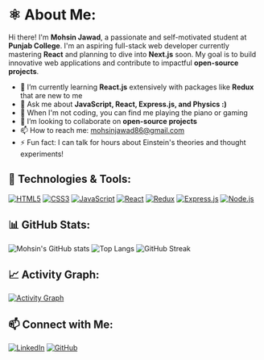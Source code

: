 # ⚛ About Me:
Hi there! I'm **Mohsin Jawad**, a passionate and self-motivated student at **Punjab College**. I'm an aspiring full-stack web developer currently mastering **React** and planning to dive into **Next.js** soon. My goal is to build innovative web applications and contribute to impactful **open-source projects**.

- 🌱 I’m currently learning **React.js** extensively with packages like **Redux** that are new to me
- 💬 Ask me about **JavaScript, React, Express.js, and Physics :)**
- 🎹 When I'm not coding, you can find me playing the piano or gaming
- 👯 I’m looking to collaborate on **open-source projects**
- 📫 How to reach me: [mohsinjawad86@gmail.com](mailto:mohsinjawad86@gmail.com)
- ⚡ Fun fact: I can talk for hours about Einstein's theories and thought experiments!

## 🔧 Technologies & Tools:
[![HTML5](https://img.shields.io/badge/-HTML5-E34F26?style=flat-square&logo=html5&logoColor=white)](https://developer.mozilla.org/en-US/docs/Web/Guide/HTML/HTML5)
[![CSS3](https://img.shields.io/badge/-CSS3-1572B6?style=flat-square&logo=css3)](https://developer.mozilla.org/en-US/docs/Web/CSS)
[![JavaScript](https://img.shields.io/badge/-JavaScript-F7DF1E?style=flat-square&logo=javascript&logoColor=black)](https://developer.mozilla.org/en-US/docs/Web/JavaScript)
[![React](https://img.shields.io/badge/-React-61DAFB?style=flat-square&logo=react&logoColor=white)](https://reactjs.org/)
[![Redux](https://img.shields.io/badge/-Redux-764ABC?style=flat-square&logo=redux&logoColor=white)](https://redux.js.org/)
[![Express.js](https://img.shields.io/badge/-Express.js-000000?style=flat-square&logo=express&logoColor=white)](https://expressjs.com/)
[![Node.js](https://img.shields.io/badge/-Node.js-339933?style=flat-square&logo=node.js&logoColor=white)](https://nodejs.org/)


## 📊 GitHub Stats:
![Mohsin's GitHub stats](https://github-readme-stats.vercel.app/api?username=core-coder101&show_icons=true&theme=radical)
![Top Langs](https://github-readme-stats.vercel.app/api/top-langs/?username=core-coder101&layout=compact&theme=radical)
![GitHub Streak](https://github-readme-streak-stats.herokuapp.com/?user=core-coder101&theme=radical)

## 📈 Activity Graph:
[![Activity Graph](https://github-readme-activity-graph.vercel.app/graph?username=core-coder101)](https://github.com/core-coder101/github-readme-activity-graph)

## 📫 Connect with Me:
[![LinkedIn](https://img.shields.io/badge/-LinkedIn-0077B5?style=flat-square&logo=linkedin&logoColor=white)](https://www.linkedin.com/in/mohsin-jawad-2039a8286/)
[![GitHub](https://img.shields.io/badge/-GitHub-181717?style=flat-square&logo=github&logoColor=white)](https://github.com/core-coder101)
